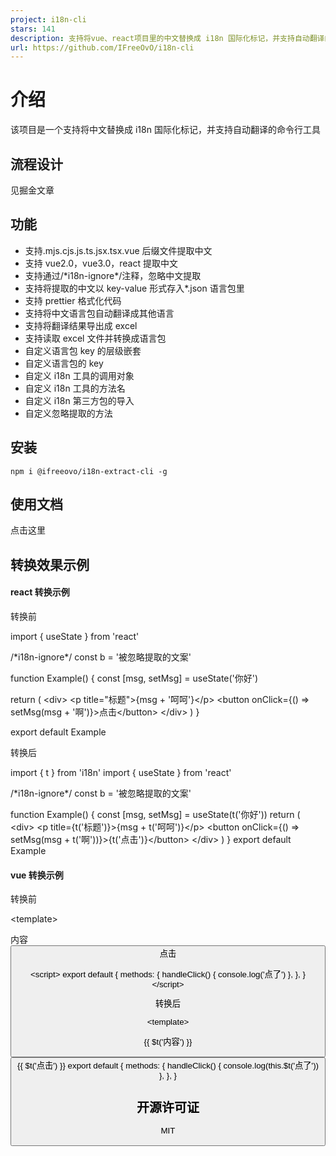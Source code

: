 ```yaml
---
project: i18n-cli
stars: 141
description: 支持将vue、react项目里的中文替换成 i18n 国际化标记，并支持自动翻译的命令行工具
url: https://github.com/IFreeOvO/i18n-cli
---
```


介绍
==

该项目是一个支持将中文替换成 i18n 国际化标记，并支持自动翻译的命令行工具

流程设计
----

见掘金文章

功能
--

-   支持.mjs.cjs.js.ts.jsx.tsx.vue 后缀文件提取中文
-   支持 vue2.0，vue3.0，react 提取中文
-   支持通过/\*i18n-ignore\*/注释，忽略中文提取
-   支持将提取的中文以 key-value 形式存入\*.json 语言包里
-   支持 prettier 格式化代码
-   支持将中文语言包自动翻译成其他语言
-   支持将翻译结果导出成 excel
-   支持读取 excel 文件并转换成语言包
-   自定义语言包 key 的层级嵌套
-   自定义语言包的 key
-   自定义 i18n 工具的调用对象
-   自定义 i18n 工具的方法名
-   自定义 i18n 第三方包的导入
-   自定义忽略提取的方法

安装
--

```
npm i @ifreeovo/i18n-extract-cli -g
```

使用文档
----

点击这里

转换效果示例
------

#### react 转换示例

转换前

import { useState } from 'react'

/\*i18n-ignore\*/
const b \= '被忽略提取的文案'

function Example() {
  const \[msg, setMsg\] \= useState('你好')

  return (
    <div\>
      <p title\="标题"\>{msg + '呵呵'}</p\>
      <button onClick\={() \=> setMsg(msg + '啊')}\>点击</button\>
    </div\>
  )
}

export default Example

转换后

import { t } from 'i18n'
import { useState } from 'react'

/\*i18n-ignore\*/
const b \= '被忽略提取的文案'

function Example() {
  const \[msg, setMsg\] \= useState(t('你好'))
  return (
    <div\>
      <p title\={t('标题')}\>{msg + t('呵呵')}</p\>
      <button onClick\={() \=> setMsg(msg + t('啊'))}\>{t('点击')}</button\>
    </div\>
  )
}
export default Example

#### vue 转换示例

转换前

<template\>
  <div :label\="'标签'" :title\="1 + '标题'"\>
    <p title\="测试注释"\>内容</p\>
    <button @click\="handleClick('信息')"\>点击</button\>
  </div\>
</template\>

<script\>
export default {
  methods: {
    handleClick() {
      console.log('点了')
    },
  },
}
</script\>

转换后

<template\>
  <div :label\="$t('标签')" :title\="1 + $t('标题')"\>
    <p :title\="$t('测试注释')"\>{{ $t('内容') }}</p\>
    <button @click\="handleClick($t('信息'))"\>{{ $t('点击') }}</button\>
  </div\>
</template\>
<script\>
export default {
  methods: {
    handleClick() {
      console.log(this.$t('点了'))
    },
  },
}
</script\>

开源许可证
-----

MIT
